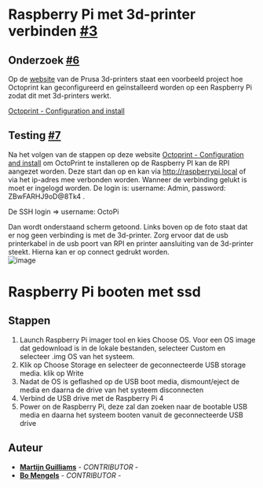 # Raspberry Pi met 3d-printer verbinden [#3](https://github.com/12003586/PEM-3D-printer/issues/3)

## Onderzoek [#6](https://github.com/12003586/PEM-3D-printer/issues/6)
Op de [website](https://www.prusa3d.com/#_ga=2.234599902.1193074351.1663597125-2091642634.1663597125) van de Prusa 3d-printers staat een voorbeeld project hoe Octoprint kan geconfigureerd en geïnstalleerd worden op een Raspberry Pi zodat dit met 3d-printers werkt. 

[Octoprint - Configuration and install](https://help.prusa3d.com/article/octoprint-configuration-and-install_2182)

## Testing [#7](https://github.com/12003586/PEM-3D-printer/issues/7)
Na het volgen van de stappen op deze website [Octoprint - Configuration and install](https://help.prusa3d.com/article/octoprint-configuration-and-install_2182) om OctoPrint te installeren op de Raspberry PI kan de RPI aangezet worden. Deze start dan op en kan via http://raspberrypi.local of via het ip-adres mee verbonden worden. Wanneer de verbinding gelukt is moet er ingelogd worden. De login is: username: Admin, password: ZBwFARHJ9oD@8Tk4 .

De SSH login => username: OctoPi 

Dan wordt onderstaand scherm getoond. Links boven op de foto staat dat er nog geen verbinding is met de 3d-printer. Zorg ervoor dat de usb printerkabel in de usb poort van RPI en printer aansluiting van de 3d-printer steekt. Hierna kan er op connect gedrukt worden. </Br>
![image](https://user-images.githubusercontent.com/56915229/192243268-a17fac71-4925-4771-aa13-894883801602.png)
</Br>


# Raspberry Pi booten met ssd

## Stappen

1. Launch Raspberry Pi imager tool en kies Choose OS. Voor een OS image dat gedownload is in de lokale bestanden, selecteer Custom en selecteer .img OS van het systeem.
2. Klik op Choose Storage en selecteer de geconnecteerde USB storage media. klik op Write
3. Nadat de OS is geflashed op de USB boot media, dismount/eject de media en daarna de drive van het systeem disconnecten
4. Verbind de USB drive met de Raspberry Pi 4
5. Power on de Raspberry Pi, deze zal dan zoeken naar de bootable USB media en daarna het systeem booten vanuit de geconnecteerde USB drive 

## Auteur
- **[Martijn Guilliams](https://github.com/MartijnGuilliamsPXL)** - _CONTRIBUTOR_ - 
- **[Bo Mengels](https://github.com/12003586)** - _CONTRIBUTOR_ - 
